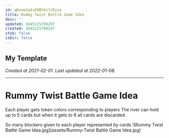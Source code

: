 ```yaml
---
id: qKeaetp4sKOBV4ilCDysa
title: Rummy Twist Battle Game Idea
desc: ''
updated: 1645225706297
created: 1645225706297
stub: false
isDir: false
---
```

My Template
---

_Created at 2021-02-01._
_Last updated at 2022-01-08._




---

# Rummy Twist Battle Game Idea


Each player gets token colors corresponding to players
The river can hold up to 5 cards but when it gets to 6 all cards are discarded

So many blockers given to each player represented by cards
![Rummy Twist Battle Game Idea.jpg](assets/Rummy-Twist Battle Game Idea.jpg)

